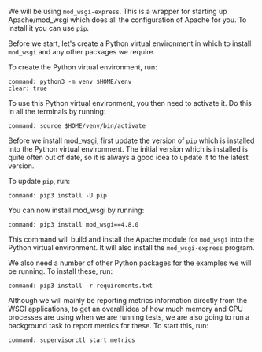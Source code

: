 We will be using `mod_wsgi-express`. This is a wrapper for starting up Apache/mod_wsgi which does all the configuration of Apache for you. To install it you can use `pip`.

Before we start, let's create a Python virtual environment in which to install `mod_wsgi` and any other packages we require.

To create the Python virtual environment, run:

```terminal:execute
command: python3 -m venv $HOME/venv
clear: true
```

To use this Python virtual environment, you then need to activate it. Do this in all the terminals by running:

```terminal:execute-all
command: source $HOME/venv/bin/activate
```

Before we install mod_wsgi, first update the version of `pip` which is installed into the Python virtual environment. The initial version which is installed is quite often out of date, so it is always a good idea to update it to the latest version.

To update `pip`, run:

```terminal:execute
command: pip3 install -U pip
```

You can now install mod_wsgi by running:

```terminal:execute
command: pip3 install mod_wsgi==4.8.0
```

This command will build and install the Apache module for `mod_wsgi` into the Python virtual environment. It will also install the `mod_wsgi-express` program.

We also need a number of other Python packages for the examples we will be running. To install these, run:

```terminal:execute
command: pip3 install -r requirements.txt
```

Although we will mainly be reporting metrics information directly from the WSGI applications, to get an overall idea of how much memory and CPU processes are using when we are running tests, we are also going to run a background task to report metrics for these. To start this, run:

```terminal:execute
command: supervisorctl start metrics
```
